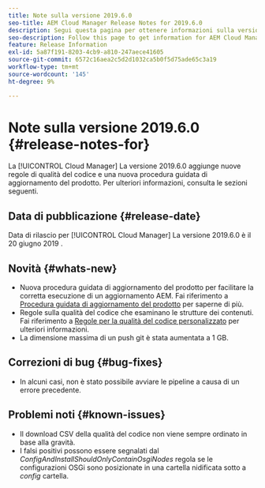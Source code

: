 ```yaml
---
title: Note sulla versione 2019.6.0
seo-title: AEM Cloud Manager Release Notes for 2019.6.0
description: Segui questa pagina per ottenere informazioni sulla versione 2019.6.0 di Cloud Manager.
seo-description: Follow this page to get information for AEM Cloud Manager Release 2019.6.0.
feature: Release Information
exl-id: 5a87f191-8203-4cb9-a810-247aece41605
source-git-commit: 6572c16aea2c5d2d1032ca5b0f5d75ade65c3a19
workflow-type: tm+mt
source-wordcount: '145'
ht-degree: 9%

---
```


# Note sulla versione 2019.6.0 {#release-notes-for}

La [!UICONTROL Cloud Manager] La versione 2019.6.0 aggiunge nuove regole di qualità del codice e una nuova procedura guidata di aggiornamento del prodotto. Per ulteriori informazioni, consulta le sezioni seguenti.

## Data di pubblicazione {#release-date}

Data di rilascio per [!UICONTROL Cloud Manager] La versione 2019.6.0 è il 20 giugno 2019 .

## Novità {#whats-new}

* Nuova procedura guidata di aggiornamento del prodotto per facilitare la corretta esecuzione di un aggiornamento AEM. Fai riferimento a [Procedura guidata di aggiornamento del prodotto](/help/product-update-wizard/overview.md) per saperne di più.
* Regole sulla qualità del codice che esaminano le strutture dei contenuti. Fai riferimento a [Regole per la qualità del codice personalizzato](/help/using/custom-code-quality-rules.md) per ulteriori informazioni.
* La dimensione massima di un push git è stata aumentata a 1 GB.

## Correzioni di bug {#bug-fixes}

* In alcuni casi, non è stato possibile avviare le pipeline a causa di un errore precedente.

## Problemi noti {#known-issues}

* Il download CSV della qualità del codice non viene sempre ordinato in base alla gravità.
* I falsi positivi possono essere segnalati dal *ConfigAndInstallShouldOnlyContainOsgiNodes* regola se le configurazioni OSGi sono posizionate in una cartella nidificata sotto a *config* cartella.
